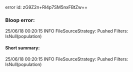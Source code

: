 error id: zG9Z2n+RI4p7SM5nxFBtZw==
### Bloop error:

25/06/18 00:20:15 INFO FileSourceStrategy: Pushed Filters: IsNull(population)
#### Short summary: 

25/06/18 00:20:15 INFO FileSourceStrategy: Pushed Filters: IsNull(population)